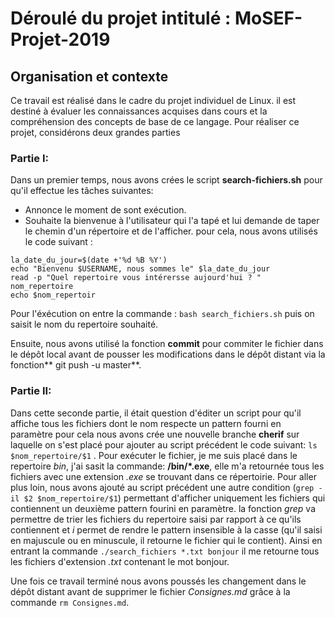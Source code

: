 # Déroulé du projet intitulé : MoSEF-Projet-2019

## Organisation et contexte

Ce travail est réalisé dans le cadre du projet individuel de Linux. il est destiné à évaluer les connaissances acquises dans cours et la compréhension des concepts de base de ce langage. Pour réaliser ce projet, considérons deux grandes parties

### Partie I:

Dans un premier temps, nous avons crées le script **search-fichiers.sh** pour qu'il effectue les tâches suivantes: 
- Annonce le moment de sont exécution. 
- Souhaite la bienvenue à l'utilisateur qui l'a tapé et lui demande de taper le chemin d'un répertoire et de l'afficher. 
pour cela, nous avons utilisés le code suivant : 
``` 
la_date_du_jour=$(date +'%d %B %Y') 
echo "Bienvenu $USERNAME, nous sommes le" $la_date_du_jour
read -p "Quel repertoire vous intérersse aujourd'hui ? " nom_repertoire
echo $nom_repertoir

``` 
Pour l'éxécution on entre la commande : ` bash search_fichiers.sh ` puis on saisit le nom du repertoire souhaité.

Ensuite, nous avons utilisé la fonction **commit** pour commiter le fichier dans le dépôt local avant de pousser les modifications dans le dépôt distant via la fonction** git push -u master**.

### Partie II:

Dans cette seconde partie, il était question d'éditer un script pour qu'il affiche tous les fichiers dont le nom respecte un pattern fourni en paramètre pour cela nous avons crée une nouvelle branche **cherif** sur laquelle on s'est placé pour ajouter au script précédent le code suivant: `ls $nom_repertoire/$1` . Pour exécuter le fichier, je me suis placé dans le repertoire *bin*, j'ai sasit la commande: **/bin/*.exe**, elle m'a retournée tous les fichiers avec une extension *.exe* se trouvant dans ce répertoirie. Pour aller plus loin, nous avons ajouté au script précédent une autre condition (` grep -il $2 $nom_repertoire/$1 `) permettant d'afficher uniquement les fichiers qui contiennent un deuxième pattern fourini en paramètre. la fonction *grep* va permettre de trier les fichiers du repertoire saisi par rapport à ce qu'ils contiennent et *i* permet de rendre le pattern insensible à la casse (qu'il saisi en majuscule ou en minuscule, il retourne le fichier qui le contient). Ainsi en entrant la commande `./search_fichiers *.txt bonjour` il me retourne tous les fichiers d'extension *.txt* contenant le mot bonjour. 

Une fois ce travail terminé nous avons poussés les changement dans le dépôt distant avant de supprimer le fichier *Consignes.md* grâce à la commande `rm Consignes.md`. 






